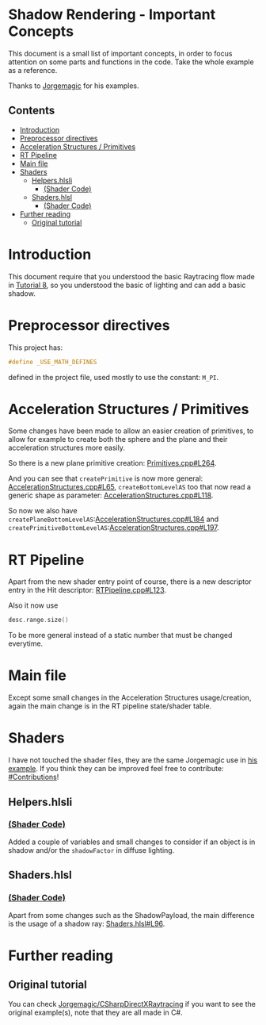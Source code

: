 # Shadow Rendering  - Important Concepts
This document is a small list of important concepts, in order to focus attention on some parts and functions in the code. Take the whole example as a reference.

Thanks to [Jorgemagic](https://github.com/Jorgemagic) for his examples.

## Contents
- [Introduction](#introduction)
- [Preprocessor directives](#preprocessor-directives)
- [Acceleration Structures / Primitives](#acceleration-structures--primitives)
- [RT Pipeline](#rt-pipeline)
- [Main file](#main-file)
- [Shaders](#shaders)
  - [Helpers.hlsli](#helpershlsli)
    - [(Shader Code)](#shader-code)
  - [Shaders.hlsl](#shadershlsl)
    - [(Shader Code)](#shader-code-1)
- [Further reading](#further-reading)
  - [Original tutorial](#original-tutorial)

# Introduction
This document require that you understood the basic Raytracing flow made in [Tutorial 8](https://github.com/ScrappyCocco/DirectX-DXR-Tutorials/tree/master/08-Lighting), so you understood the basic of lighting and can add a basic shadow.

# Preprocessor directives
This project has:
```cpp
#define _USE_MATH_DEFINES
```
defined in the project file, used mostly to use the constant: `M_PI`.

# Acceleration Structures / Primitives
Some changes have been made to allow an easier creation of primitives, to allow for example to create both the sphere and the plane and their acceleration structures more easily.

So there is a new plane primitive creation: [Primitives.cpp#L264](https://github.com/ScrappyCocco/DirectX-DXR-Tutorials/blob/master/09-Shadow/Project/Source/Utils/Primitives.cpp#L264).

And you can see that `createPrimitive` is now more general: [AccelerationStructures.cpp#L65](https://github.com/ScrappyCocco/DirectX-DXR-Tutorials/blob/master/09-Shadow/Project/Source/Utils/AccelerationStructures.cpp#L65), `createBottomLevelAS` too that now read a generic shape as parameter: [AccelerationStructures.cpp#L118](https://github.com/ScrappyCocco/DirectX-DXR-Tutorials/blob/master/09-Shadow/Project/Source/Utils/AccelerationStructures.cpp#L118).

So now we also have `createPlaneBottomLevelAS`:[AccelerationStructures.cpp#L184](https://github.com/ScrappyCocco/DirectX-DXR-Tutorials/blob/master/09-Shadow/Project/Source/Utils/AccelerationStructures.cpp#L184) and `createPrimitiveBottomLevelAS`:[AccelerationStructures.cpp#L197](https://github.com/ScrappyCocco/DirectX-DXR-Tutorials/blob/master/09-Shadow/Project/Source/Utils/AccelerationStructures.cpp#L197).

# RT Pipeline

Apart from the new shader entry point of course, there is a new descriptor entry in the Hit descriptor: [RTPipeline.cpp#L123](https://github.com/ScrappyCocco/DirectX-DXR-Tutorials/blob/master/09-Shadow/Project/Source/Utils/RTPipeline.cpp#L123).

Also it now use
```cpp
desc.range.size()
```
To be more general instead of a static number that must be changed everytime.

# Main file
Except some small changes in the Acceleration Structures usage/creation, again the main change is in the RT pipeline state/shader table.

# Shaders
I have not touched the shader files, they are the same Jorgemagic use in [his example](https://github.com/Jorgemagic/CSharpDirectXRaytracing/tree/master/17-Shadow/Data). If you think they can be improved feel free to contribute: [#Contributions](https://github.com/ScrappyCocco/DirectX-DXR-Tutorials#issues--contributions)!

## Helpers.hlsli
### [(Shader Code)](https://github.com/ScrappyCocco/DirectX-DXR-Tutorials/blob/master/09-Shadow/Project/shaders/Helpers.hlsli)

Added a couple of variables and small changes to consider if an object is in shadow and/or the `shadowFactor` in diffuse lighting.

## Shaders.hlsl
### [(Shader Code)](https://github.com/ScrappyCocco/DirectX-DXR-Tutorials/blob/master/09-Shadow/Project/shaders/Shaders.hlsl)

Apart from some changes such as the ShadowPayload, the main difference is the usage of a shadow ray: [Shaders.hlsl#L96](https://github.com/ScrappyCocco/DirectX-DXR-Tutorials/blob/master/09-Shadow/Project/shaders/Shaders.hlsl#L96).

# Further reading

## Original tutorial
You can check [Jorgemagic/CSharpDirectXRaytracing](https://github.com/Jorgemagic/CSharpDirectXRaytracing) if you want to see the original example(s), note that they are all made in C#.
